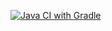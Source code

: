 [![Java CI with Gradle](https://github.com/Andrei763/Selenide/actions/workflows/gradle.yml/badge.svg)](https://github.com/Andrei763/Selenide/actions/workflows/gradle.yml)